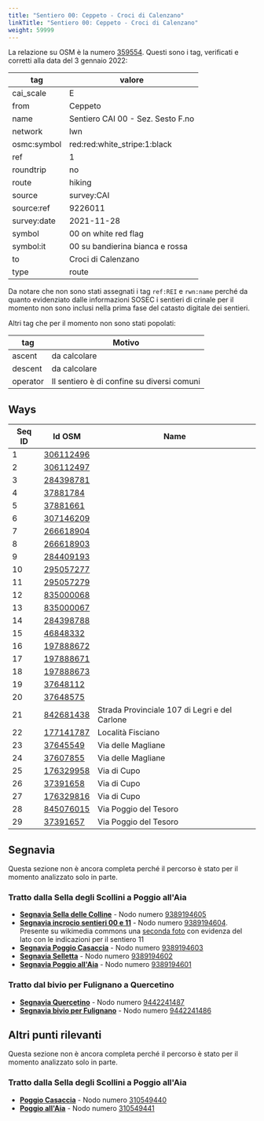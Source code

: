 ```yaml
---
title: "Sentiero 00: Ceppeto - Croci di Calenzano"
linkTitle: "Sentiero 00: Ceppeto - Croci di Calenzano"
weight: 59999
---
```


La relazione su OSM è la numero [359554]. Questi sono i tag, verificati e corretti alla data del 3 gennaio 2022:

| tag         | valore                                    |
|-------------|-------------------------------------------|
| cai_scale   | E                                         |
| from        | Ceppeto                                   |
| name        | Sentiero CAI 00 - Sez. Sesto F.no         |
| network     | lwn                                       |
| osmc:symbol | red:red:white_stripe:1:black              |
| ref         | 1                                         |
| roundtrip   | no                                        |
| route       | hiking                                    |
| source      | survey:CAI                                |
| source:ref  | 9226011                                   |
| survey:date | 2021-11-28                                |
| symbol      | 00 on white red flag                      |
| symbol:it   | 00 su bandierina bianca e rossa           |
| to          | Croci di Calenzano                        |
| type        | route                                     |

Da notare che non sono stati assegnati i tag `ref:REI` e `rwn:name` perché da quanto evidenziato dalle informazioni SOSEC i sentieri di crinale per il momento non sono inclusi nella prima fase del catasto digitale dei sentieri.

Altri tag che per il momento non sono stati popolati:

| tag         | Motivo                                     |
|-------------|--------------------------------------------|
| ascent      | da calcolare                               |
| descent     | da calcolare                               |
| operator    | Il sentiero è di confine su diversi comuni |

## Ways

| Seq ID | Id OSM       | Name                        |
|--------|--------------|-----------------------------------------------|
|  1     | [306112496]  |                                               |
|  2     | [306112497]  |                                               |
|  3     | [284398781]  |                                               |
|  4     | [37881784]   |                                               |
|  5     | [37881661]   |                                               |
|  6     | [307146209]  |                                               |
|  7     | [266618904]  |                                               |
|  8     | [266618903]  |                                               |
|  9     | [284409193]  |                                               |
| 10     | [295057277]  |                                               |
| 11     | [295057279]  |                                               |
| 12     | [835000068]  |                                               |
| 13     | [835000067]  |                                               |
| 14     | [284398788]  |                                               |
| 15     | [46848332]   |                                               |
| 16     | [197888672]  |                                               |
| 17     | [197888671]  |                                               |
| 18     | [197888673]  |                                               |
| 19     | [37648112]   |                                               |
| 20     | [37648575]   |                                               |
| 21     | [842681438]  | Strada Provinciale 107 di Legri e del Carlone |
| 22     | [177141787]  | Località Fisciano                             |
| 23     | [37645549]   | Via delle Magliane                            |
| 24     | [37607855]   | Via delle Magliane                            |
| 25     | [176329958]  | Via di Cupo                                   |
| 26     | [37391658]   | Via di Cupo                                   |
| 27     | [176329816]  | Via di Cupo                                   |
| 28     | [845076015]  | Via Poggio del Tesoro                         |
| 29     | [37391657]   | Via Poggio del Tesoro                         |

## Segnavia

Questa sezione non è ancora completa perché il percorso è stato per il momento analizzato solo in parte.

### Tratto dalla Sella degli Scollini a Poggio all'Aia

- **[Segnavia Sella delle Colline]** - Nodo numero [9389194605]
- **[Segnavia incrocio sentieri 00 e 11]** - Nodo numero [9389194604]. Presente su wikimedia commons una [seconda foto] con evidenza del lato con le indicazioni per il sentiero 11
- **[Segnavia Poggio Casaccia]** - Nodo numero [9389194603]
- **[Segnavia Selletta]** - Nodo numero [9389194602]
- **[Segnavia Poggio all'Aia]** - Nodo numero [9389194601]

### Tratto dal bivio per Fulignano a Quercetino

- **[Segnavia Quercetino]** - Nodo numero [9442241487]
- **[Segnavia bivio per Fulignano]** - Nodo numero [9442241486]

## Altri punti rilevanti

Questa sezione non è ancora completa perché il percorso è stato per il momento analizzato solo in parte.

### Tratto dalla Sella degli Scollini a Poggio all'Aia

- **[Poggio Casaccia]** - Nodo numero [310549440]
- **[Poggio all'Aia]** - Nodo numero [310549441]

[359554]:https://www.openstreetmap.org/relation/359554

[306112496]:https://www.openstreetmap.org/way/306112496
[306112497]:https://www.openstreetmap.org/way/306112497
[284398781]:https://www.openstreetmap.org/way/284398781
[37881784]:https://www.openstreetmap.org/way/37881784
[37881661]:https://www.openstreetmap.org/way/37881661
[307146209]:https://www.openstreetmap.org/way/307146209
[266618904]:https://www.openstreetmap.org/way/266618904
[266618903]:https://www.openstreetmap.org/way/266618903
[284409193]:https://www.openstreetmap.org/way/284409193
[295057277]:https://www.openstreetmap.org/way/295057277
[295057279]:https://www.openstreetmap.org/way/295057279
[835000068]:https://www.openstreetmap.org/way/835000068
[835000067]:https://www.openstreetmap.org/way/835000067
[284398788]:https://www.openstreetmap.org/way/284398788
[46848332]:https://www.openstreetmap.org/way/46848332
[197888672]:https://www.openstreetmap.org/way/197888672
[197888671]:https://www.openstreetmap.org/way/197888671
[197888673]:https://www.openstreetmap.org/way/197888673
[37648112]:https://www.openstreetmap.org/way/37648112
[37648575]:https://www.openstreetmap.org/way/37648575
[842681438]:https://www.openstreetmap.org/way/842681438
[177141787]:https://www.openstreetmap.org/way/177141787
[37645549]:https://www.openstreetmap.org/way/37645549
[37607855]:https://www.openstreetmap.org/way/37607855
[176329958]:https://www.openstreetmap.org/way/176329958
[37391658]:https://www.openstreetmap.org/way/37391658
[176329816]:https://www.openstreetmap.org/way/176329816
[845076015]:https://www.openstreetmap.org/way/845076015
[37391657]:https://www.openstreetmap.org/way/37391657

[Segnavia Sella delle Colline]:https://commons.wikimedia.org/wiki/File:Segnavia_Sella_delle_Colline_-_Monte_Morello.jpg
[Segnavia incrocio sentieri 00 e 11]:https://commons.wikimedia.org/wiki/File:Segnavia_sentieri_00_e_11_-_Monte_Morello_-_Lato_00.jpg
[seconda foto]:https://commons.wikimedia.org/wiki/File:Segnavia_sentieri_00_e_11_-_Monte_Morello_-_Lato_11.jpg

[Segnavia Poggio Casaccia]:https://commons.wikimedia.org/wiki/File:Segnavia_Poggio_Casaccia_-_Monte_Morello.jpg
[Segnavia Selletta]:https://commons.wikimedia.org/wiki/File:Segnavia_Selletta_-_Monte_Morello.jpg
[Segnavia Poggio all'Aia]:https://commons.wikimedia.org/wiki/File:Segnavia_Poggio_all%27Aia_-_Monte_Morello.jpg
[Segnavia Quercetino]:https://commons.wikimedia.org/wiki/File:Segnavia_sentiero_00_-_Monte_Morello_-_Loc._Quercetino.jpg
[Segnavia bivio per Fulignano]:https://commons.wikimedia.org/wiki/File:Segnavia_sentiero_00_-_Monte_Morello_-_Bivio_per_Fulignano.jpg

[Poggio Casaccia]:https://commons.wikimedia.org/wiki/File:Poggio_Casaccia_-_Croce_di_vetta_-_Monte_Morello.jpg
[Poggio all'Aia]:https://commons.wikimedia.org/wiki/File:Monte_Morello_-_Croce_di_Poggio_all%27Aia.jpg

[9389194605]:https://www.openstreetmap.org/node/9389194605
[9389194604]:https://www.openstreetmap.org/node/9389194604
[9389194603]:https://www.openstreetmap.org/node/9389194603
[9389194602]:https://www.openstreetmap.org/node/9389194602
[9389194601]:https://www.openstreetmap.org/node/9389194601
[9442241487]:https://www.openstreetmap.org/node/9442241487
[9442241486]:https://www.openstreetmap.org/node/9442241486

[310549441]:https://www.openstreetmap.org/node/310549441
[310549440]:https://www.openstreetmap.org/node/310549440
